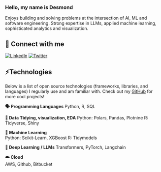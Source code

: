 ### Hello, my name is Desmond

Enjoys building and solving problems at the intersection of AI, ML and software engineering. Strong expertise in LLMs, applied machine learning, sophisticated analytics and visualization.

## 🔗 Connect with me 
<a href="https://www.linkedin.com/in/choydesmond/" target="_blank"><img alt="LinkedIn" src="https://img.shields.io/badge/linkedin-%230077B5.svg?&style=for-the-badge&logo=linkedin&logoColor=white" /></a>
<a href="https://x.com/Norest" target="_blank"><img alt="Twitter" src="https://img.shields.io/badge/twitter-%231DA1F2.svg?&style=for-the-badge&logo=twitter&logoColor=white" /></a>

## ⚡Technologies 

Below is a list of open source technologies (frameworks, libraries, and languages) I regularly use and am familiar with. Check out my [GitHub](https://github.com/DesmondChoy) for more cool projects!

**🗣️ Programming Languages**
Python, R, SQL

**🧹 Data Tidying, visualization, EDA**
Python: Polars, Pandas, Plotnine
R: Tidyverse, Shiny

**🤖 Machine Learning**  
Python: Scikit-Learn, XGBoost
R: Tidymodels

**🎲 Deep Learning / LLMs** 
Transformers, PyTorch, Langchain

**☁️ Cloud**  
AWS, Github, Bitbucket

<!--
**DesmondChoy/desmondchoy** is a ✨ _special_ ✨ repository because its `README.md` (this file) appears on your GitHub profile.

Here are some ideas to get you started:

- 🔭 I’m currently working on ...
- 🌱 I’m currently learning ...
- 👯 I’m looking to collaborate on ...
- 🤔 I’m looking for help with ...
- 💬 Ask me about ...
- 📫 How to reach me: ...
- 😄 Pronouns: ...
- ⚡ Fun fact: ...
-->
